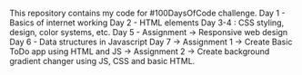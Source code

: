 This repository contains my code for #100DaysOfCode challenge. 
Day 1 - Basics of internet working 
Day 2 - HTML elements
Day 3-4 : CSS styling, design, color systems, etc. 
Day 5 - Assignment -> Responsive web design 
Day 6 - Data structures in Javascript
Day 7 -> Assignment 1 -> Create Basic ToDo app using HTML and JS
            -> Assignment 2 -> Create background gradient changer using JS, CSS and basic HTML.